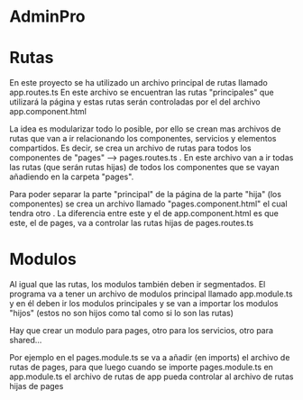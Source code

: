 # AdminPro

# Rutas
En este proyecto se ha utilizado un archivo principal de rutas llamado app.routes.ts
En este archivo se encuentran las rutas "principales" que utilizará la página y estas rutas serán controladas por el <router-outlet> del archivo app.component.html

La idea es modularizar todo lo posible, por ello se crean mas archivos de rutas que van a ir relacionando los componentes, servicios y elementos compartidos.
Es decir, se crea un archivo de rutas para todos los componentes de "pages" --> pages.routes.ts . En este archivo van a ir todas las rutas (que serán rutas hijas) de todos los componentes que se vayan añadiendo en la carpeta "pages". 

Para poder separar la parte "principal" de la página de la parte "hija" (los componentes) se crea un archivo llamado "pages.component.html" el cual tendra otro <router-outlet>. La diferencia entre este y el de app.component.html es que este, el de pages, va a controlar las rutas hijas de pages.routes.ts


# Modulos
Al igual que las rutas, los modulos también deben ir segmentados.
El programa va a tener un archivo de modulos principal llamado app.module.ts y en él deben ir los modulos principales y se van a importar los modulos "hijos" (estos no son hijos como tal como si lo son las rutas)

Hay que crear un modulo para pages, otro para los servicios, otro para shared...

Por ejemplo en el pages.module.ts se va a añadir (en imports) el archivo de rutas de pages, para que luego cuando se importe pages.module.ts en app.module.ts el archivo de rutas de app pueda controlar al archivo de rutas hijas de pages